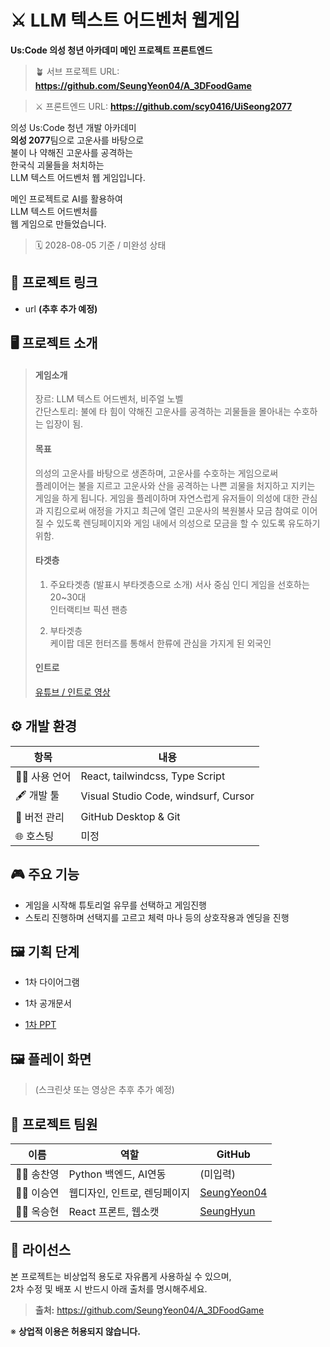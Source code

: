 # ⚔️ LLM 텍스트 어드벤처 웹게임 
  
**Us:Code 의성 청년 아카데미 메인 프로젝트 프론트엔드**  
> 🪴 서브 프로젝트 URL: **https://github.com/SeungYeon04/A_3DFoodGame**

> ⚔️ 프론트엔드 URL: **https://github.com/scy0416/UiSeong2077**  
  
의성 Us:Code 청년 개발 아카데미  
**의성 2077**팀으로 고운사를 바탕으로  
불이 나 약해진 고운사를 공격하는  
한국식 괴물들을 처치하는  
LLM 텍스트 어드벤처 웹 게임입니다.  
  
메인 프로젝트로 AI를 활용하여  
LLM 텍스트 어드벤처를  
웹 게임으로 만들었습니다.  
  
> 🗓️ 2028-08-05 기준 / 미완성 상태 
  
## 🔗 프로젝트 링크

- url **(추후 추가 예정)**
  
## 🖥️ 프로젝트 소개

> #### 게임소개 
> 장르: LLM 텍스트 어드벤처, 비주얼 노벨  
> 간단스토리: 불에 타 힘이 약해진 고운사를 공격하는 괴물들을 몰아내는 수호하는 입장이 됨.  
>  
> #### 목표
> 의성의 고운사를 바탕으로 생존하며, 고운사를 수호하는 게임으로써    
> 플레이어는 불을 지르고 고운사와 산을 공격하는 나쁜 괴물을 처지하고 지키는 게임을 하게 됩니다.
> 게임을 플레이하며 자연스럽게 유저들이 의성에 대한 관심과 지킴으로써 애정을 가지고
> 최근에 열린 고운사의 복원불사 모금 참여로 이어질 수 있도록 렌딩페이지와 게임 내에서
> 의성으로 모금을 할 수 있도록 유도하기 위함.  
>  
> #### 타겟층 
> 1. 주요타겟층 (발표시 부타겟층으로 소개)
> 서사 중심 인디 게임을 선호하는 20~30대  
> 인터랙티브 픽션 팬층
>  
> 2. 부타겟층  
> 케이팝 데몬 헌터즈를 통해서 한류에 관심을 가지게 된 외국인  
>  
> #### 인트로 
> [유튜브 / 인트로 영상](https://youtu.be/F6VVrFvDHO8?si=qjOL8rTs-w2qLzpx)  
> 

  
## ⚙️ 개발 환경

| 항목             | 내용                               |
|------------------|-----------------------------------|
| 🧑‍💻 사용 언어     | React, tailwindcss, Type Script |
| 🖋 개발 툴   | Visual Studio Code, windsurf, Cursor |
| 📁 버전 관리      | GitHub Desktop & Git |
| 🌐 호스팅         | 미정 |
  
## 🎮 주요 기능

- 게임을 시작해 튜토리얼 유무를 선택하고 게임진행
- 스토리 진행하며 선택지를 고르고 체력 마나 등의 상호작용과 엔딩을 진행 
  
## 🖼️ 기획 단계 

- 1차 다이어그램  

- 1차 공개문서 

- [1차 PPT](https://www.canva.com/design/DAGv1bjKoEE/1cvOaeUHFqiuHmhc0SfJ_g/view?utm_content=DAGv1bjKoEE&utm_campaign=designshare&utm_medium=link2&utm_source=uniquelinks&utlId=h560ef79879)  
  
## 🖼️ 플레이 화면 

> (스크린샷 또는 영상은 추후 추가 예정)
  
## 🌱 프로젝트 팀원

| 이름         | 역할    | GitHub                                          |
|--------------|---------|------------------------------------------------|
| 👨‍💻 송찬영     | Python 백엔드, AI연동 | (미입력)                          |
| 👩‍💻 이승연     | 웹디자인, 인트로, 렌딩페이지 | [SeungYeon04](https://github.com/SeungYeon04) |
| 👨‍💻 옥승현     | React 프론트, 웹소캣 | [SeungHyun](https://github.com/SeungHyunOK) |
  
## 📜 라이선스


본 프로젝트는 비상업적 용도로 자유롭게 사용하실 수 있으며,  
2차 수정 및 배포 시 반드시 아래 출처를 명시해주세요.

> **출처:** https://github.com/SeungYeon04/A_3DFoodGame  
    
※ **상업적 이용은 허용되지 않습니다.**
